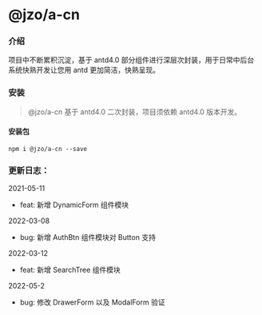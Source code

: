 # @jzo/a-cn

### 介绍

项目中不断累积沉淀，基于 antd4.0 部分组件进行深层次封装，用于日常中后台系统快熟开发让您用 antd 更加简洁，快熟呈现。

### 安装

> @jzo/a-cn
> 基于 antd4.0 二次封装，项目须依赖 antd4.0 版本开发。

#### 安装包

```
npm i @jzo/a-cn --save
```

### 更新日志：

2021-05-11

- feat: 新增 DynamicForm 组件模块

2022-03-08

- bug: 新增 AuthBtn 组件模块对 Button 支持

2022-03-12

- feat: 新增 SearchTree 组件模块

2022-05-2

- bug: 修改 DrawerForm 以及 ModalForm 验证
